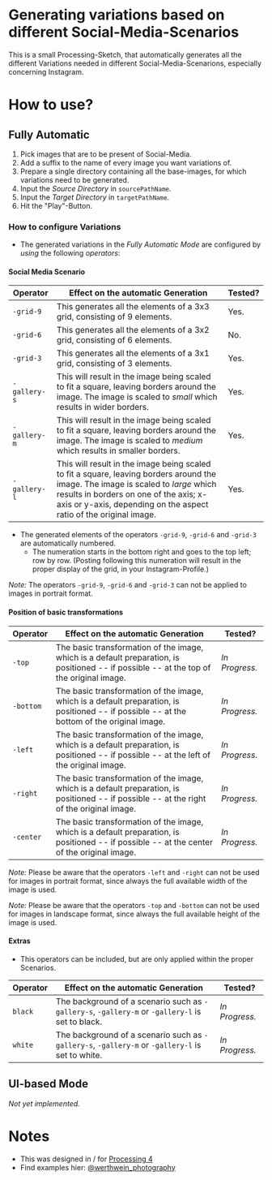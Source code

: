 # Generating variations based on different Social-Media-Scenarios

This is a small Processing-Sketch, that automatically generates all the different Variations needed in different Social-Media-Scenarions, especially concerning Instagram.

# How to use?

## Fully Automatic

1. Pick images that are to be present of Social-Media.
2. Add a suffix to the name of every image you want variations of.
2. Prepare a single directory containing all the base-images, for which variations need to be generated.
4. Input the _Source Directory_ in `sourcePathName`.
5. Input the _Target Directory_ in `targetPathName`.
6. Hit the "Play"-Button.

### How to configure Variations

- The generated variations in the _Fully Automatic Mode_ are configured by _using_ the following _operators_:

#### Social Media Scenario

| Operator | Effect on the automatic Generation | Tested? |
| --- | --- | --- |
| `-grid-9` | This generates all the elements of a 3x3 grid, consisting of 9 elements. | Yes. |
| `-grid-6` | This generates all the elements of a 3x2 grid, consisting of 6 elements. | No. |
| `-grid-3` | This generates all the elements of a 3x1 grid, consisting of 3 elements. | Yes. |
| `-gallery-s` | This will result in the image being scaled to fit a square, leaving borders around the image. The image is scaled to _small_ which results in wider borders. | Yes. |
| `-gallery-m` | This will result in the image being scaled to fit a square, leaving borders around the image. The image is scaled to _medium_ which results in smaller borders. | Yes. |
| `-gallery-l` | This will result in the image being scaled to fit a square, leaving borders around the image. The image is scaled to _large_ which results in borders on one of the axis; x-axis or y-axis, depending on the aspect ratio of the original image. | Yes. |

- The generated elements of the operators `-grid-9`, `-grid-6` and `-grid-3` are automatically numbered.
  - The numeration starts in the bottom right and goes to the top left; row by row. (Posting following this numeration will result in the proper display of the grid, in your Instagram-Profile.)

_Note:_ The operators `-grid-9`, `-grid-6` and `-grid-3` can not be applied to images in portrait format.

#### Position of basic transformations

| Operator | Effect on the automatic Generation | Tested? |
| --- | --- | --- |
| `-top` | The basic transformation of the image, which is a default preparation, is positioned -- if possible -- at the top of the original image. | _In Progress._ |
| `-bottom` | The basic transformation of the image, which is a default preparation, is positioned -- if possible -- at the bottom of the original image. | _In Progress._ |
| `-left` | The basic transformation of the image, which is a default preparation, is positioned -- if possible -- at the left of the original image. | _In Progress._ |
| `-right` | The basic transformation of the image, which is a default preparation, is positioned -- if possible -- at the right of the original image. | _In Progress._ |
| `-center` | The basic transformation of the image, which is a default preparation, is positioned -- if possible -- at the center of the original image. | _In Progress._ |

_Note:_ Please be aware that the operators `-left` and `-right` can not be used for images in portrait format, since always the full available width of the image is used.

_Note:_ Please be aware that the operators `-top` and `-bottom` can not be used for images in landscape format, since always the full available height of the image is used.

#### Extras

- This operators can be included, but are only applied within the proper Scenarios.

| Operator | Effect on the automatic Generation | Tested? |
| --- | --- | --- |
| `black` | The background of a scenario such as `-gallery-s`, `-gallery-m` or `-gallery-l` is set to black. | _In Progress._ |
| `white` | The background of a scenario such as `-gallery-s`, `-gallery-m` or `-gallery-l` is set to white. | _In Progress._ |

## UI-based Mode

_Not yet implemented._

# Notes 

- This was designed in / for [Processing 4](https://processing.org/)
- Find examples hier: [@werthwein_photography](https://instagram.com/werthwein_photography)
